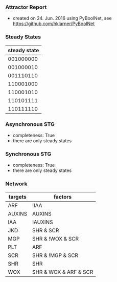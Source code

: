 

### Attractor Report
 * created on 24. Jun. 2016 using PyBoolNet, see https://github.com/hklarner/PyBoolNet

### Steady States
| steady state |
| ------------ | 
| 001000000    |
| 001000010    |
| 001110110    |
| 110001000    |
| 110001010    |
| 110101111    |
| 110111110    |

### Asynchronous STG
 * completeness: True
 * there are only steady states

### Synchronous STG
 * completeness: True
 * there are only steady states

### Network
| targets | factors                                        |
| ------- | ---------------------------------------------- |
| ARF     | !IAA                                           |
| AUXINS  | AUXINS                                         |
| IAA     | !AUXINS                                        |
| JKD     | SHR & SCR                                      |
| MGP     | SHR & !WOX & SCR                               |
| PLT     | ARF                                            |
| SCR     | SHR & !MGP & SCR | JKD & SHR & SCR             |
| SHR     | SHR                                            |
| WOX     | SHR & WOX & ARF & SCR | SHR & !MGP & ARF & SCR |

